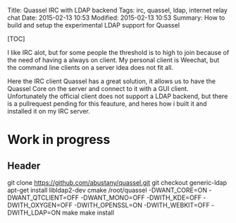 Title: Quassel IRC with LDAP backend
Tags: irc, quassel, ldap, internet relay chat
Date: 2015-02-13 10:53
Modified: 2015-02-13 10:53
Summary: How to build and setup the experimental LDAP support for Quassel

[TOC]

I like IRC alot, but for some people the threshold is to high to join because of the need of having a always on client. My personal client is Weechat, but the command line clients on a server idea does not fit all.

Here the IRC client Quassel has a great solution, it allows us to have the Quassel Core on the server and connect to it with a GUI client. Unfortunately the official client does not support a LDAP backend, but there is a pullrequest pending for this feauture, and heres how i built it and installed it on my IRC server.

# Work in progress

## Header

git clone https://github.com/abustany/quassel.git
git checkout generic-ldap
apt-get install libldap2-dev
cmake /root/quassel -DWANT_CORE=ON -DWANT_QTCLIENT=OFF -DWANT_MONO=OFF -DWITH_KDE=OFF -DWITH_OXYGEN=OFF -DWITH_OPENSSL=ON -DWITH_WEBKIT=OFF -DWITH_LDAP=ON
make
make install
